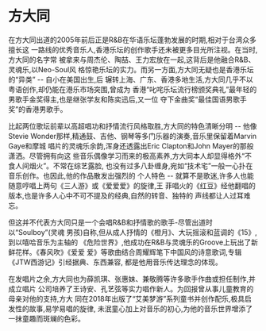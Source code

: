 # 方大同

在方大同出道的2005年前后正是R&B在华语乐坛蓬勃发展的时期,相对于台湾众多擅长这
一路线的优秀音乐人,香港乐坛的创作歌手还未被更多目光所注视。在当时,方大同的名字常
被拿来与周杰伦、陶喆、王力宏放在一起,这背后是他融合R&B、灵魂乐,以Neo-Soul风
格惊艳乐坛的实力。而另一方面,方大同无疑也是香港乐坛的“异类” -- 自小在美国出生,后
辗转上海、广东、香港多地生活,方大同几乎不以粤语创作,却仍能在港乐市场突围,曾成为
香港“叱咤乐坛流行榜颁奖典礼”最年轻的男歌手金奖得主,也是继张学友和陈奕迅后,又一位
夺下金曲奖“最佳国语男歌手奖”的香港男歌手。

比起两位歌坛前辈以高超唱功和抒情流行风格取胜,方大同的特色清晰分明 -- 他像 Stevie
Wonder那样,精通鼓、吉他、钢琴等多门乐器的演奏,音乐里保留着Marvin Gaye和摩城
唱片的灵魂乐余韵,浑身还透露出Eric Clapton和John Mayer的那般潇洒。尽管拥有向这
些音乐偶像学习而来的极高素养,方大同本人却显得格外“不食人间烟火”。不常在综艺露脸,
也没有过多八卦缠身,宛如“技术宅”一般一心扑在音乐创作。也因此,他的作品散发出强烈的
个人特色 -- 就算不是歌迷,许多人也能随意哼唱上两句《三人游》或《爱爱爱》的旋律,王
菲唱火的《红豆》经他翻唱的版本,也是许多人心中不可不提及的经典,自然的转音、独特的
声线都让人过耳难忘。

但这并不代表方大同只是一个会唱R&B和抒情歌的歌手-尽管出道时以“Soulboy”(灵魂
男孩)自称,但从成人抒情的《橙月》、大玩摇滚和蓝调的《15》,到以嘻哈音乐为主轴的
《危险世界》,他成功在R&B与灵魂乐的Groove上玩出了新鲜花样。《春风吹》《爱爱
爱》等歌曲结合周耀辉笔下中国风的诗意歌词,专辑《JTW西游记》引经据典、东西兼容,
都是他用音乐传达理念的体现。

在发唱片之余,方大同也为薛凯琪、张惠妹、兼敬腾等许多歌手作曲或担任制作,并成立唱片
公司培养了王诗安、孔艺弦等实力唱作新人。为回报曾从事儿童教育的母亲对他的支持,方大
同在2018年出版了“艾美梦游”系列童书并创作配乐,极具启发性的故事,易学易唱的旋律,
未泯童心加上对音乐的初心,为他的音乐世界增添了一抹童趣而斑斓的色彩。